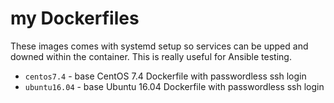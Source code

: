 # my Dockerfiles

These images comes with systemd setup so services can be upped and downed within the container.
This is really useful for Ansible testing.

* `centos7.4` - base CentOS 7.4 Dockerfile with passwordless ssh login
* `ubuntu16.04` - base Ubuntu 16.04 Dockerfile with passwordless ssh login
